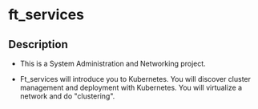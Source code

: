 # ft_services

## Description
* This is a System Administration and Networking project.

* Ft_services will introduce you to Kubernetes. You will discover cluster management and deployment with Kubernetes. You will virtualize a network and do "clustering".
